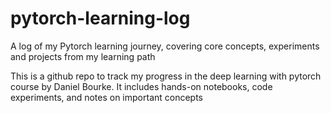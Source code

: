 # pytorch-learning-log
A log of my Pytorch learning journey, covering core concepts, experiments and projects from my learning path

This is a github repo to track my progress in the deep learning with pytorch course by Daniel Bourke.
It includes hands-on notebooks, code experiments, and notes on important concepts
